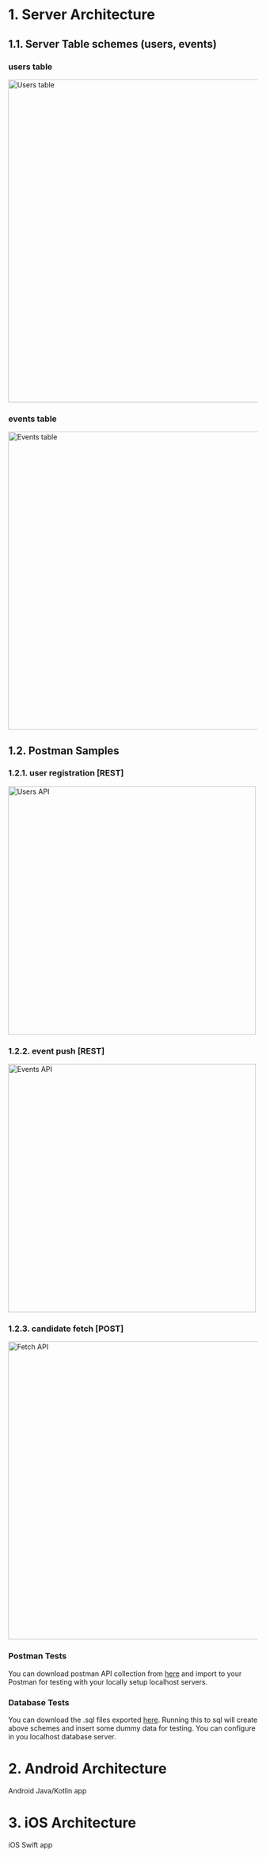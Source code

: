 # 1. Server Architecture #

## 1.1. Server Table schemes (users, events)

### users table
<img src="https://github.com/hissain/CoronaTracker/blob/dev/architecture/Screenshots/Server/db_users.png" alt="Users table" width="650"/>

### events table
<img src="https://github.com/hissain/CoronaTracker/blob/dev/architecture/Screenshots/Server/db_events.png" alt="Events table" width="600"/>


## 1.2. Postman Samples

### 1.2.1. user registration [REST]
<img src="https://github.com/hissain/CoronaTracker/blob/dev/architecture/Screenshots/Server/pm_users.png" alt="Users API" width="500"/>

### 1.2.2. event push [REST]
<img src="https://github.com/hissain/CoronaTracker/blob/dev/architecture/Screenshots/Server/pm_events.png" alt="Events API" width="500"/>

### 1.2.3. candidate fetch [POST]
<img src="https://github.com/hissain/CoronaTracker/blob/dev/architecture/Screenshots/Server/pm_fetch.png" alt="Fetch API" width="600"/>

### Postman Tests
You can download postman API collection from [here](https://github.com/hissain/CoronaTracker/blob/dev/architecture/ctracker.postman_collection.json) and import to your Postman for testing with your locally setup localhost servers.

### Database Tests
You can download the .sql files exported [here](https://github.com/hissain/CoronaTracker/blob/dev/architecture/ctracker.sql). Running this to sql will create above schemes and insert some dummy data for testing. You can configure in you localhost database server.

# 2. Android Architecture #

Android Java/Kotlin app

# 3. iOS Architecture #

iOS Swift app
